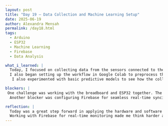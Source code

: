 ```yaml
---
layout: post
title: "Day 19 – Data Collection and Machine Learning Setup"  
date: 2025-06-19  
author: Alexandra Mensah  
permalink: /day18.html 
tags:  
  - Arduino  
  - ESP32  
  - Machine Learning  
  - Firebase  
  - Data Analysis  

what_i_learned: |  
  Today, I focused on collecting data from the sensors connected to the ESP32 and preparing it for machine learning. Using the Arduino IDE, I was able to capture sensor readings from the pH and turbidity sensors and save the data as .csv files for analysis. This process helped me understand how the ESP32 handles analog inputs and converts them into data points.  
  I also began setting up the workflow in Google Colab to preprocess the collected data. I applied labeling techniques and learned new visualization methods, such as scatterplots, to identify trends in the dataset. Additionally, I worked on uploading this data to Firebase for real-time monitoring, which is important because of maintaining data accuracy.  
   I also experimented with basic predictive models to see how the collected data could be used for contamination risk assessment, which was exciting and highlighted areas for improvement in the dataset.

blockers: |  
 One challenge was working with the breadboard and ESP32 together. The ESP32's wide pin spacing made fitting it into the breadboard difficult without careful alignment. This created occasional issues with loose connections, particularly when attaching jumper wires to power and ground rails.  
  Another blocker was configuring Firebase for seamless real-time syncing with the ESP32. While the connection was established, debugging mismatches in data formatting between the ESP32 code and Firebase caused delays. Lastly, setting up the initial labeling structure in the dataset was tricky since we’re still refining our understanding of contamination risk thresholds for our predictions.  

reflection: |  
  Today was a great step forward in applying the hardware and software in our project. Seeing the sensor data flow from the ESP32 to a .csv file and then to Google Colab was very shocking because it was super simple when it came to reading the output. Although the process was not without its challenges, I learned the importance of debugging hardware issues and and making sure that we are getting accurate collected data.  
  Working with Firebase for real-time monitoring made me think harder about the style and how it could implemeted in our project, showcasing how IoT devices can be combined with cloud services for effective data analysis. I also realized how much preparation and thought goes into labeling and structuring data for machine learning, which is important for building reliable models. Overall, today strengthened my skills in data collection, preprocessing, and integration.  
---
```


